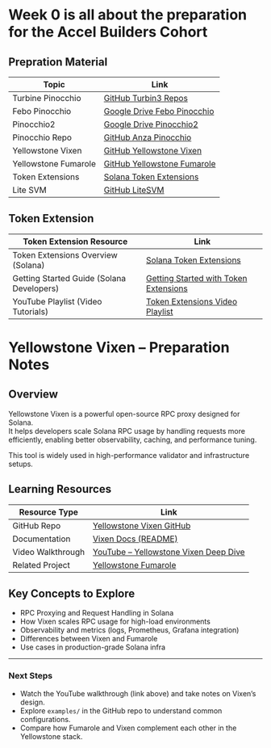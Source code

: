 # Week 0 is all about the preparation for the Accel Builders Cohort 

## Prepration Material

| Topic                   | Link                                                                                     |
|-------------------------|------------------------------------------------------------------------------------------|
| Turbine Pinocchio       | [GitHub Turbin3 Repos](https://github.com/orgs/Turbin3/repositories)                    |
| Febo Pinocchio          | [Google Drive Febo Pinocchio](https://drive.google.com/file/d/112HnPyoiU1OdT8Oymoi1nSnLPVpx73aa/view?usp=sharing) |
| Pinocchio2              | [Google Drive Pinocchio2](https://drive.google.com/file/d/1mWt4PtWTBc66BzAUCVYhYdDGDNpWX9D4/view) |
| Pinocchio Repo          | [GitHub Anza Pinocchio](https://github.com/anza-xyz/pinocchio)                          |
| Yellowstone Vixen       | [GitHub Yellowstone Vixen](https://github.com/rpcpool/yellowstone-vixen)                |
| Yellowstone Fumarole    | [GitHub Yellowstone Fumarole](https://github.com/rpcpool/yellowstone-fumarole/tree/65dc0e6ff823b133811c485ee1c8ea6b26902fe8) |
| Token Extensions        | [Solana Token Extensions](https://solana.com/solutions/token-extensions)                 |
| Lite SVM                | [GitHub LiteSVM](https://github.com/LiteSVM/litesvm)                                    |


## Token Extension
| Token Extension Resource                    | Link                                                                                                           |
|---------------------------------------------|-------------------------------------------------------------------------------------------------------         |
| Token Extensions Overview (Solana)          |  [Solana Token Extensions](https://solana.com/solutions/token-extensions)                                       |
| Getting Started Guide (Solana Developers)   | [Getting Started with Token Extensions](https://solana.com/developers/guides/token-extensions/getting-started) |
| YouTube Playlist (Video Tutorials)          | [Token Extensions Video Playlist](https://www.youtube.com/playlist?list=PLilwLeBwGuK6imBuGLSLmzMEyj6yVHGDO)    |


# Yellowstone Vixen – Preparation Notes

## Overview
Yellowstone Vixen is a powerful open-source RPC proxy designed for Solana.  
It helps developers scale Solana RPC usage by handling requests more efficiently, enabling better observability, caching, and performance tuning.  

This tool is widely used in high-performance validator and infrastructure setups.  

## Learning Resources  

| Resource Type       | Link                                                                                         |
|---------------------|----------------------------------------------------------------------------------------------|
| GitHub Repo         | [Yellowstone Vixen GitHub](https://github.com/rpcpool/yellowstone-vixen)                     |
| Documentation       | [Vixen Docs (README)](https://github.com/rpcpool/yellowstone-vixen/blob/main/README.md)      |
| Video Walkthrough   | [YouTube – Yellowstone Vixen Deep Dive](https://www.youtube.com/watch?v=8vh38ky_69U)         |
| Related Project     | [Yellowstone Fumarole](https://github.com/rpcpool/yellowstone-fumarole)                      |

## Key Concepts to Explore
- RPC Proxying and Request Handling in Solana  
- How Vixen scales RPC usage for high-load environments  
- Observability and metrics (logs, Prometheus, Grafana integration)  
- Differences between Vixen and Fumarole  
- Use cases in production-grade Solana infra  

---

### Next Steps
- Watch the YouTube walkthrough (link above) and take notes on Vixen’s design.  
- Explore `examples/` in the GitHub repo to understand common configurations.  
- Compare how Fumarole and Vixen complement each other in the Yellowstone stack.  
